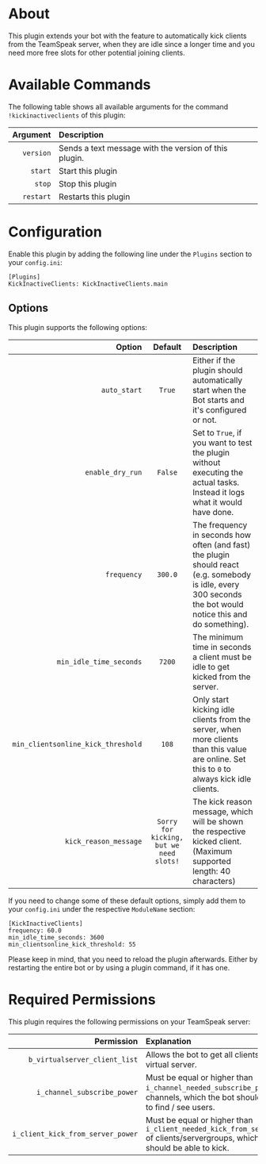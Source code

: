 # About

This plugin extends your bot with the feature to automatically kick clients from the TeamSpeak server, when they are idle since a longer time and you need more free slots for other potential joining clients.


# Available Commands

The following table shows all available arguments for the command `!kickinactiveclients` of this plugin:

| Argument | Description |
| ---:   | :--- |
| `version` | Sends a text message with the version of this plugin. |
| `start` | Start this plugin |
| `stop` | Stop this plugin |
| `restart` | Restarts this plugin |


# Configuration

Enable this plugin by adding the following line under the `Plugins` section to your `config.ini`:

```
[Plugins]
KickInactiveClients: KickInactiveClients.main
```

## Options

This plugin supports the following options:

| Option | Default | Description |
| ---: | :---: | :--- |
| `auto_start` | `True` | Either if the plugin should automatically start when the Bot starts and it's configured or not. |
| `enable_dry_run` | `False` | Set to `True`, if you want to test the plugin without executing the actual tasks. Instead it logs what it would have done. |
| `frequency` | `300.0` | The frequency in seconds how often (and fast) the plugin should react (e.g. somebody is idle, every 300 seconds the bot would notice this and do something). |
| `min_idle_time_seconds` | `7200` | The minimum time in seconds a client must be idle to get kicked from the server. |
| `min_clientsonline_kick_threshold` | `108` | Only start kicking idle clients from the server, when more clients than this value are online. Set this to `0` to always kick idle clients. |
| `kick_reason_message` | `Sorry for kicking, but we need slots!` | The kick reason message, which will be shown the respective kicked client. (Maximum supported length: 40 characters) |

If you need to change some of these default options, simply add them to your `config.ini` under the respective `ModuleName` section:

```
[KickInactiveClients]
frequency: 60.0
min_idle_time_seconds: 3600
min_clientsonline_kick_threshold: 55
```

Please keep in mind, that you need to reload the plugin afterwards. Either by restarting the entire bot or by using a plugin command, if it has one.


# Required Permissions

This plugin requires the following permissions on your TeamSpeak server:

| Permission | Explanation |
| ---: | :--- |
| `b_virtualserver_client_list` | Allows the bot to get all clients on your virtual server. |
| `i_channel_subscribe_power` | Must be equal or higher than `i_channel_needed_subscribe_power` of channels, which the bot should be able to find / see users. |
| `i_client_kick_from_server_power` | Must be equal or higher than `i_client_needed_kick_from_server_power` of clients/servergroups, which the bot should be able to kick. |
